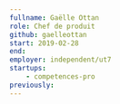 ```yaml
---
fullname: Gaëlle Ottan
role: Chef de produit
github: gaelleottan
start: 2019-02-28
end:
employer: independent/ut7
startups:
    - competences-pro
previously:
---
```

